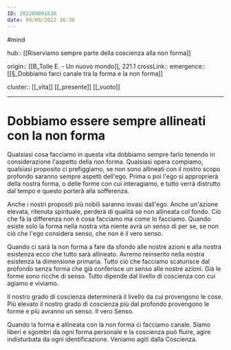 ```yaml
---
ID: 202209091636
date: 09/09/2022 16:36 
---
```

#mind

hub:: [[Riserviamo sempre parte della coscienza alla non forma]]

origin:: [[B_Tolle E. - Un nuovo mondo]], 221.1
crossLink:: 
emergence:: [[§_Dobbiamo farci canale tra la forma e la non forma]]

cluster:: [[_vita]] [[_presente]] [[_vuoto]]

---

# Dobbiamo essere sempre allineati con la non forma

Qualsiasi cosa facciamo in questa vita dobbiamo sempre farlo tenendo in considerazione l'aspetto della non forma. Qualsiasi opera compiamo, qualsiasi proposito ci prefiggiamo, se non sono allineati con il nostro scopo profondo saranno sempre aspetti dell'ego. Prima o poi l'ego si approprierà della nostra forma, o delle forme con cui interagiamo, e tutto verrà distrutto dal tempo e questo porterà alla sofferenza.

Anche i nostri propositi più nobili saranno invasi dall'ego. Anche un'azione elevata, ritenuta spirituale, perderà di qualità se non allineata col fondo. Ciò che fà la differenza non è cosa facciamo ma come lo facciamo. Quando esiste solo la forma nella nostra vita niente avrà un senso di per se, se non ciò che l'ego considera senso, che non è il vero senso.

Quando ci sarà la non forma a fare da sfondo alle nostre azioni e alla nostra esistenza ecco che tutto sarà allineato. Avremo reinserito nella nostra esistenza la dimensione primaria. Tutto ciò che facciamo scaturisce dal profondo senza forma che già conferisce un senso alle nostre azioni. Già le forme sono ricche di senso. Tutto dipende dal livello di coscienza con cui agiamo e viviamo.

Il nostro grado di coscienza determinerà il livello da cui provengono le cose. Più elevato il nostro grado di coscienza più dal profondo provengono le forme e più avranno un senso. Il vero Senso.

Quando la forma è allineata con la non forma ci facciamo canale. Siamo liberi e sgombri da ogni forma personale e la coscienza può fluire, agire indisturbata da ogni identificazione. Veniamo agiti dalla Coscienza.
